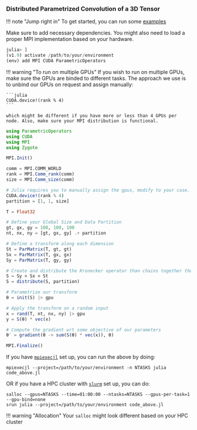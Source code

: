 ### Distributed Parametrized Convolution of a 3D Tensor

!!! note "Jump right in"
    To get started, you can run some [examples](https://github.com/turquoisedragon2926/ParametricOperators.jl-Examples)

Make sure to add necessary dependencies. You might also need to load a proper MPI implementation based on your hardware.

```julia
julia> ]
(v1.9) activate /path/to/your/environment
(env) add MPI CUDA ParametricOperators
```

!!! warning "To run on multiple GPUs"
    If you wish to run on multiple GPUs, make sure the GPUs are binded to different tasks. The approach we use is to unbind our GPUs on request and assign manually:

    ```julia
    CUDA.device!(rank % 4)
    ```

    which might be different if you have more or less than 4 GPUs per node. Also, make sure your MPI distribution is functional.
```julia
using ParametricOperators
using CUDA
using MPI
using Zygote

MPI.Init()

comm = MPI.COMM_WORLD
rank = MPI.Comm_rank(comm)
size = MPI.Comm_size(comm)

# Julia requires you to manually assign the gpus, modify to your case.
CUDA.device!(rank % 4)
partition = [1, 1, size]

T = Float32

# Define your Global Size and Data Partition
gt, gx, gy = 100, 100, 100
nt, nx, ny = [gt, gx, gy] .÷ partition

# Define a transform along each dimension
St = ParMatrix(T, gt, gt)
Sx = ParMatrix(T, gx, gx)
Sy = ParMatrix(T, gy, gy)

# Create and distribute the Kronecker operator than chains together the transforms
S = Sy ⊗ Sx ⊗ St
S = distribute(S, partition)

# Parametrize our transform
θ = init(S) |> gpu

# Apply the transform on a random input
x = rand(T, nt, nx, ny) |> gpu
y = S(θ) * vec(x)

# Compute the gradient wrt some objective of our parameters
θ′ = gradient(θ -> sum(S(θ) * vec(x)), θ)

MPI.Finalize()
```

If you have [`mpiexecjl`](https://juliaparallel.org/MPI.jl/stable/usage/#Installation) set up, you can run the above by doing:

```shell
mpiexecjl --project=/path/to/your/environment -n NTASKS julia code_above.jl
```

OR if you have a HPC cluster with [`slurm`](https://slurm.schedmd.com/documentation.html) set up, you can do:

```shell
salloc --gpus=NTASKS --time=01:00:00 --ntasks=NTASKS --gpus-per-task=1 --gpu-bind=none
srun julia --project=/path/to/your/environment code_above.jl
```

!!! warning "Allocation"
    Your `salloc` might look different based on your HPC cluster
